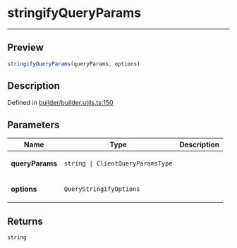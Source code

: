 
      
# stringifyQueryParams

<div class="api-docs__separator" data-reactroot="">

---

</div><div class="api-docs__section">

## Preview

</div><div class="api-docs__preview fn">

```ts
stringifyQueryParams(queryParams, options)
```

</div><div class="api-docs__section">

## Description

</div><div class="api-docs__description"><span class="api-docs__do-not-parse">



</span></div><div class="api-docs__definition">

Defined in [builder/builder.utils.ts:150](https://github.com/BetterTyped/hyper-fetch/blob/1a97772c/packages/core/src/builder/builder.utils.ts#L150)

</div><div class="api-docs__section">

## Parameters

</div><div class="api-docs__parameters"><table><thead><tr><th>Name</th><th>Type</th><th>Description</th></tr></thead><tbody><tr param-data="queryParams"><td>

**queryParams**

</td><td>

`string | ClientQueryParamsType`

</td><td>



</td></tr><tr param-data="options"><td>

**options**

</td><td>

`QueryStringifyOptions`

</td><td>



</td></tr></tbody></table></div><div class="api-docs__section">

## Returns

</div><div class="api-docs__returns">

```ts
string
```

</div>